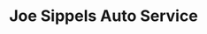 ---
title: "Joe Sippels Auto Service"
url: /philadelphia/joe-sippels-auto-service/
shop: car repair
---